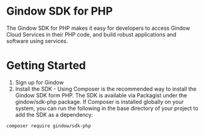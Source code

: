 # Gindow SDK for PHP
The Gindow SDK for PHP makes it easy for developers to access Gindow Cloud Services in their PHP code, and build robust applications and software using services.

# Getting Started
1. Sign up for Gindow
2. Install the SDK - Using Composer is the recommended way to install the Gindow SDK form PHP. The SDK is available via Packagist under the gindow/sdk-php package. If Composer is installed globally on your system, you can run the following in the base directory of your project to add the SDK as a dependency:

<code>composer require gindow/sdk-php</code>
